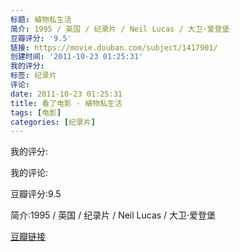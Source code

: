 ```yaml
---
标题: 植物私生活
简介: 1995 / 英国 / 纪录片 / Neil Lucas / 大卫·爱登堡
豆瓣评分: '9.5'
链接: https://movie.douban.com/subject/1417901/
创建时间: '2011-10-23 01:25:31'
我的评分:
标签: 纪录片
评论:
date: 2011-10-23 01:25:31
title: 看了电影 - 植物私生活
tags: [电影]
categories: [纪录片]
---
```


我的评分:

我的评论:

豆瓣评分:9.5

简介:1995 / 英国 / 纪录片 / Neil Lucas / 大卫·爱登堡

[豆瓣链接](https://movie.douban.com/subject/1417901/)

